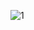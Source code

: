![1](https://user-images.githubusercontent.com/73426989/158620476-df365845-f8d1-4dcf-b786-a83a8e15b01c.png)
